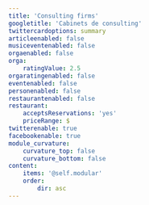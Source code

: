 ```yaml
---
title: 'Consulting firms'
googletitle: 'Cabinets de consulting'
twittercardoptions: summary
articleenabled: false
musiceventenabled: false
orgaenabled: false
orga:
    ratingValue: 2.5
orgaratingenabled: false
eventenabled: false
personenabled: false
restaurantenabled: false
restaurant:
    acceptsReservations: 'yes'
    priceRange: $
twitterenable: true
facebookenable: true
module_curvature:
    curvature_top: false
    curvature_bottom: false
content:
    items: '@self.modular'
    order:
        dir: asc
---
```


